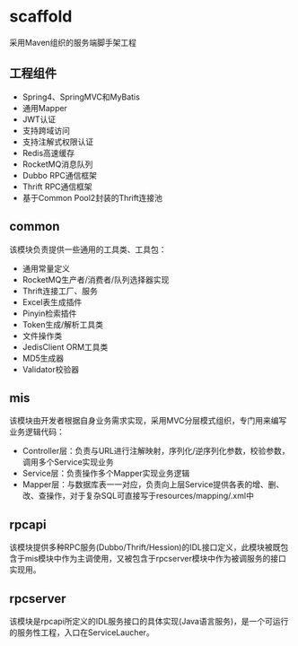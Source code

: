 # scaffold
采用Maven组织的服务端脚手架工程
## 工程组件
* Spring4、SpringMVC和MyBatis
* 通用Mapper
* JWT认证
* 支持跨域访问
* 支持注解式权限认证
* Redis高速缓存
* RocketMQ消息队列
* Dubbo RPC通信框架
* Thrift RPC通信框架
* 基于Common Pool2封装的Thrift连接池
## common
该模块负责提供一些通用的工具类、工具包：
* 通用常量定义
* RocketMQ生产者/消费者/队列选择器实现
* Thrift连接工厂、服务
* Excel表生成插件
* Pinyin检索插件
* Token生成/解析工具类
* 文件操作类
* JedisClient ORM工具类
* MD5生成器
* Validator校验器
## mis
该模块由开发者根据自身业务需求实现，采用MVC分层模式组织，专门用来编写业务逻辑代码：
* Controller层：负责与URL进行注解映射，序列化/逆序列化参数，校验参数，调用多个Service实现业务
* Service层：负责操作多个Mapper实现业务逻辑
* Mapper层：与数据库表一一对应，负责向上层Service提供各表的增、删、改、查操作，对于复杂SQL可直接写于resources/mapping/.xml中
## rpcapi
该模块提供多种RPC服务(Dubbo/Thrift/Hession)的IDL接口定义，此模块被既包含于mis模块中作为主调使用，又被包含于rpcserver模块中作为被调服务的接口实现用。
## rpcserver
该模块是rpcapi所定义的IDL服务接口的具体实现(Java语言服务)，是一个可运行的服务性工程，入口在ServiceLaucher。
